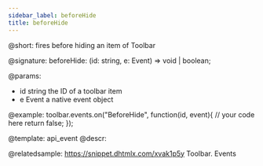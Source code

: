 ```yaml
---
sidebar_label: beforeHide
title: beforeHide
---          
```


@short: fires before hiding an item of Toolbar

@signature: beforeHide: (id: string, e: Event) => void | boolean;

@params:
- id 		string		the ID of a toolbar item
- e         Event       a native event object

<!-- возможно не полная информация @returns:
- result        boolean     false - to prevent hiding of a toolbar item, otherwise - true -->

@example:
toolbar.events.on("BeforeHide", function(id, event){
    // your code here
    return false;
});

@template: api_event
@descr:

@relatedsample: https://snippet.dhtmlx.com/xvak1p5y	Toolbar. Events